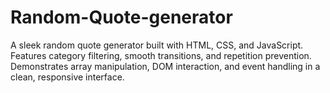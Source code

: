 # Random-Quote-generator
A sleek random quote generator built with HTML, CSS, and JavaScript. Features category filtering, smooth transitions, and repetition prevention. Demonstrates array manipulation, DOM interaction, and event handling in a clean, responsive interface.
